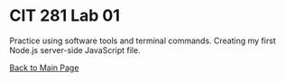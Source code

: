 # CIT 281 Lab 01
Practice using software tools and terminal commands. Creating my first Node.js server-side JavaScript file.

[Back to Main Page](https://erikakoopmans.github.io/)
